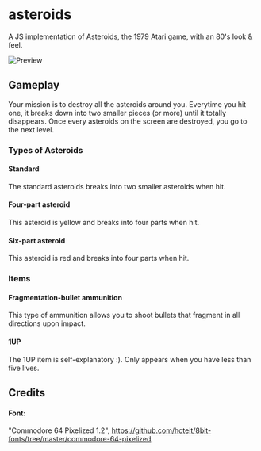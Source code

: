 # asteroids
A JS implementation of Asteroids, the 1979 Atari game, with an 80's look &amp; feel.

![Preview](https://github.com/davidmontavon/asteroids/blob/master/preview.gif)

## Gameplay
Your mission is to destroy all the asteroids around you. Everytime you hit one, it breaks down into two smaller pieces (or more) until it totally disappears.
Once every asteroids on the screen are destroyed, you go to the next level.

### Types of Asteroids

#### Standard
The standard asteroids breaks into two smaller asteroids when hit.

#### Four-part asteroid
This asteroid is yellow and breaks into four parts when hit.

#### Six-part asteroid
This asteroid is red and breaks into four parts when hit.

### Items

#### Fragmentation-bullet ammunition
This type of ammunition allows you to shoot bullets that fragment in all directions upon impact.

#### 1UP
The 1UP item is self-explanatory :). Only appears when you have less than five lives.

## Credits
#### Font:
"Commodore 64 Pixelized 1.2",
https://github.com/hoteit/8bit-fonts/tree/master/commodore-64-pixelized
